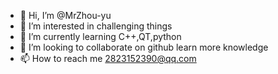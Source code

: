 - 👋 Hi, I’m @MrZhou-yu
- 👀 I’m interested in challenging things
- 🌱 I’m currently learning C++,QT,python
- 💞️ I’m looking to collaborate on github learn more knowledge 
- 📫 How to reach me 2823152390@qq.com
<!---
MrZhou-yu/MrZhou-yu is a ✨ special ✨ repository because its `README.md` (this file) appears on your GitHub profile.
You can click the Preview link to take a look at your changes.
-->
